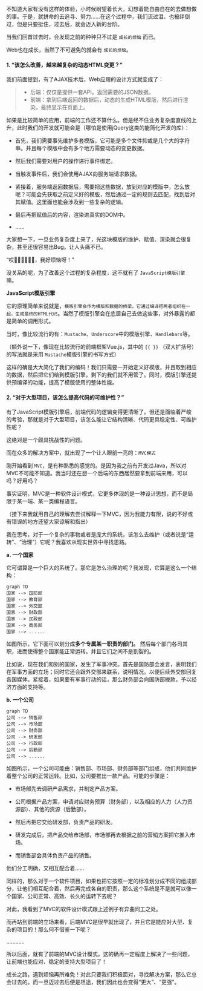 不知道大家有没有这样的体验，小时候盼望着长大，幻想着能自由自在的去做想做的事。于是，就拼命的去追寻、努力……在这个过程中，我们流过泪、也被绊倒过，但是只要挺住，过去后，就会迈入新的台阶。

当我们回首过去时，会发现之前的种种只不过是 `成长的烦恼` 而已。

Web也在成长，当然了不可避免的就会有 `成长的烦恼`。

#### 1. “该怎么改善，越来越复杂的动态HTML变更？”

我们前面提到，有了AJAX技术后，Web应用的设计方式就变成了：

> - 后端：仅仅是提供一套API，返回需要的JSON数据。
> - 前端：拿到后端返回的数据后，动态的生成HTML模版，然后进行渲染，最终显示在页面上。

如果是比较简单的应用，前端的工作还不算什么。但是经不住业务复杂度直线的上升，此时我们的开发就可能会是（哪怕是使用jQuery这类的能简化开发的库）：

-   首先，我们需要事先维护多套模版，它可能是多个文件抑或是几个大的字符串。并且每个模版中会有多个地方需要动态的变更数据。

-   然后我们需要对用户的操作进行事件绑定。

-   当触发事件后，我们会使用AJAX向服务端请求数据。

-   紧接着，服务端返回数据后，需要把这些数据，放到对应的模版中，怎么放呢？可能会先获取之前定义好的模版，然后通过一定的规则去匹配，找到后对其赋值。这里面也能会涉及到一些复杂的逻辑。

-   最后再把赋值后的内容，渲染进真实的DOM中。

-   ……

大家想一下，一旦业务复杂度上来了，光这块模版的维护、赋值、渲染就会很复杂，甚至还很容易出Bug。让人头痛不已。

“哎😮‍💨😮‍💨😮‍💨，我好烦恼呀！”

没关系的呢，为了改善这个过程的复杂程度，这不就有了 `JavaScript模版引擎` 嘛。

****JavaScript模版引擎****

它的原理简单来说就是，`模版引擎会作为模版和数据的桥梁，它通过编译把两者组织在一起，生成最终的HTML代码`。当然了模版引擎会在底层自己去做这些事，对外暴露的都是简单的调用形式。

当时，像比较流行的有：`Mustache`、`Underscore`中的模版引擎、`Handlebars`等。

（额外说一下，像现在比较流行的前端框架Vue.js，其中的 `{{ }}` （双大扩括号）的写法就是采用 `Mustache`模版引擎的书写方式）

这样的确是大大简化了我们的编码！我们只需要一开始定义好模版，并且取到相应的数据，然后把它们给到模版引擎，剩下的我们就不用管了。同时，模版引擎还提供预编译的功能，提高了模版使用的整体性能。

#### 2. “对于大型项目，该怎么提高代码的可维护性？”

有了JavaScript模版引擎后，前端代码的逻辑变得更清晰了。但还是面临着严峻的考验，那就是对于大型项目，该怎么能让它结构清晰、代码更具稳定性、可维护性呢？

这绝对是一个颇具挑战性的问题。

而在众多的解决方案中，就出现了一个让人眼前一亮的：`MVC模式`

刚开始看到 `MVC`，是有种熟悉的感觉的。是因为我之前有开发过Java，所以对MVC不可能不知道。我当时还在想一个后端的东西居然要拿到前端来用，可以吗？好用吗？

事实证明，MVC是一种软件设计模式，它更多体现的是一种设计思想，而不是局限于某一端、某一类编程语言。

（接下来我就用自己的理解去尝试解释一下MVC，因为我能力有限，说的不好或有错误的地方还望大家谅解和指出）

我在思考，对于一个复杂的事物或者是庞大的系统，该怎么去维护（或者说是“运转”、“治理”）它呢？我喜欢从现实世界中寻找思路。

**a. 一个国家**

它可谓算是一个巨大的系统了。那它是怎么治理的呢？我发现，它算是这么一个结构：


```mermaid
graph TD
国家 --> 国防部
国家 --> 教育部
国家 --> 外交部
国家 --> 财政部
国家 --> 民政部
国家 --> 商务部
国家 --> ......
```

如图所示，它下面可以划分成**多个专属某一职责的部门。** 然后每个部门各司其职，进而使得整个国家能正常运转。并且它们之间不是割裂的。

比如说，现在我们和别的国家，发生了军事冲突。首先是国防部会发言，表明我们在军事方面的立场；同时它还会跟外交部来联系，说明情况。以便后续外交部回复各国媒体。紧接着，如果要有军事行动的话，那么财务部会向国防部拨款，予以经济方面的支持等。

**b. 一个公司**


```mermaid
graph TD
公司 --> 销售部
公司 --> 市场部
公司 --> 财务部
公司 --> 研发部
公司 --> 行政部
公司 --> 后勤部
公司 --> ......
```

如图所示，一个公司可能由：销售部、市场部、财务部等部门组成，他们共同维护着整个公司的正常运转。比如，公司要推出一款产品。可能的步骤是：

-   市场部先去调研产品需求，并制定产品方案。

-   公司根据产品方案，申请对应财务预算（财务部），以及相应的人力（人力资源部）、其他的资源（后勤部）。

-   然后再把它交给研发部，负责产品的研发。

-   研发完成后，把产品交给市场部，市场部再去根据之前的营销方案把它推入市场。

-   而销售部会具体负责产品的销售。

他们分工明确，又相互配合着……

同样的，那么对于一个软件项目，如果也把它按照一定的标准划分成不同的组成部分，让他们相互配合着，然后再完成各自的职责，那么这个系统是不是就可以像一个国家、公司正常、高效、长久的运转下去呢？

对此，我看到了MVC的软件设计模式跟上述例子有异曲同工之处。

而再站到前端的立场来看，后端MVC是很早就出现了，并且它是能应对大型、复杂的项目的！那么何不借鉴一下呢？

…………

所以后面，就有了前端的MVC设计模式。这的确再一定程度上解决了一些问题，让前端也能应对、稳定的支持大型项目了！

成长之路，遇到烦恼再所难免！对此只要我们积极面对，寻找解决方案，那么它总会过去的。而一旦迈过去后便是坦途，我们因此也会变得“更大”、“更强”。
